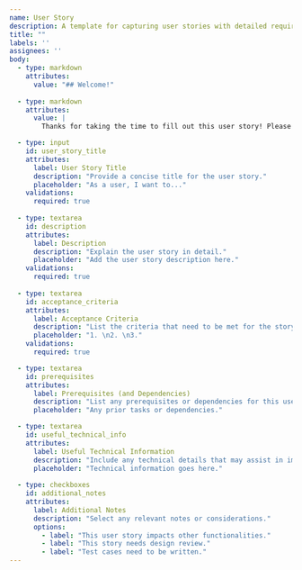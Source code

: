 ```yaml
---
name: User Story
description: A template for capturing user stories with detailed requirements and specifications.
title: ""
labels: ''
assignees: ''
body:
  - type: markdown
    attributes:
      value: "## Welcome!"
  
  - type: markdown
    attributes:
      value: |
        Thanks for taking the time to fill out this user story! Please provide the necessary details below.

  - type: input
    id: user_story_title
    attributes:
      label: User Story Title
      description: "Provide a concise title for the user story."
      placeholder: "As a user, I want to..."
    validations:
      required: true
      
  - type: textarea
    id: description
    attributes:
      label: Description
      description: "Explain the user story in detail."
      placeholder: "Add the user story description here."
    validations:
      required: true
      
  - type: textarea
    id: acceptance_criteria
    attributes:
      label: Acceptance Criteria
      description: "List the criteria that need to be met for the story to be considered complete."
      placeholder: "1. \n2. \n3."
    validations:
      required: true

  - type: textarea
    id: prerequisites
    attributes:
      label: Prerequisites (and Dependencies)
      description: "List any prerequisites or dependencies for this user story."
      placeholder: "Any prior tasks or dependencies."

  - type: textarea
    id: useful_technical_info
    attributes:
      label: Useful Technical Information
      description: "Include any technical details that may assist in implementation."
      placeholder: "Technical information goes here."
  
  - type: checkboxes
    id: additional_notes
    attributes:
      label: Additional Notes
      description: "Select any relevant notes or considerations."
      options:
        - label: "This user story impacts other functionalities."
        - label: "This story needs design review."
        - label: "Test cases need to be written."
---
```

